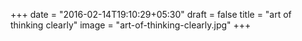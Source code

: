 +++
date = "2016-02-14T19:10:29+05:30"
draft = false
title = "art of thinking clearly"
image = "art-of-thinking-clearly.jpg"
+++
